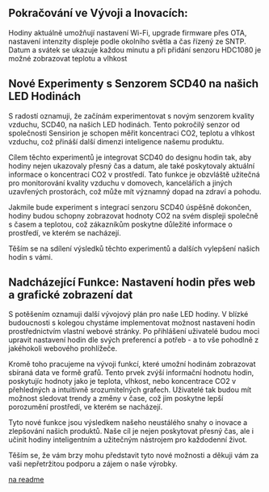 ## Pokračování ve Vývoji a Inovacích:
Hodiny aktuálně umožňují nastavení Wi-Fi, upgrade firmware přes OTA, nastavení intenzity displeje podle okolního světla a čas řízený ze SNTP. Datum a svátek se ukazuje každou minutu a při přidání senzoru HDC1080 je možné zobrazovat teplotu a vlhkost

## Nové Experimenty s Senzorem SCD40 na našich LED Hodinách

S radostí oznamuji, že začínám experimentovat s novým senzorem kvality vzduchu, SCD40, na našich LED hodinách. Tento pokročilý senzor od společnosti Sensirion je schopen měřit koncentraci CO2, teplotu a vlhkost vzduchu, což přináší další dimenzi inteligence našemu produktu.

Cílem těchto experimentů je integrovat SCD40 do designu hodin tak, aby hodiny nejen ukazovaly přesný čas a datum, ale také poskytovaly aktuální informace o koncentraci CO2 v prostředí. Tato funkce je obzvláště užitečná pro monitorování kvality vzduchu v domovech, kancelářích a jiných uzavřených prostorách, což může mít významný dopad na zdraví a pohodu.

Jakmile bude experiment s integrací senzoru SCD40 úspěšně dokončen, hodiny budou schopny zobrazovat hodnoty CO2 na svém displeji společně s časem a teplotou, což zákazníkům poskytne důležité informace o prostředí, ve kterém se nacházejí.

Těším se na sdílení výsledků těchto experimentů a dalších vylepšení našich hodin s vámi.

## Nadcházející Funkce: Nastavení hodin přes web a grafické zobrazení dat

S potěšením oznamuji další vývojový plán pro naše LED hodiny. V blízké budoucnosti s kolegou chystáme implementovat možnost nastavení hodin prostřednictvím vlastní webové stránky. Po přihlášení uživatelé budou moci upravit nastavení hodin dle svých preferencí a potřeb - a to vše pohodlně z jakéhokoli webového prohlížeče.

Kromě toho pracujeme na vývoji funkcí, které umožní hodinám zobrazovat sbíraná data ve formě grafů. Tento prvek zvýší informační hodnotu hodin, poskytujíc hodnoty jako je teplota, vlhkost, nebo koncentrace CO2 v přehledných a intuitivně srozumitelných grafech. Uživatelé tak budou mít možnost sledovat trendy a změny v čase, což jim poskytne lepší porozumění prostředí, ve kterém se nacházejí.

Tyto nové funkce jsou výsledkem našeho neustálého snahy o inovace a zlepšování našich produktů. Naše cíl je nejen poskytovat přesný čas, ale i učinit hodiny inteligentním a užitečným nástrojem pro každodenní život.

Těším se, že vám brzy mohu představit tyto nové možnosti a děkuji vám za vaši nepřetržitou podporu a zájem o naše výrobky.

[na readme](https://github.com/esp32pcb/hodiny/tree/main)
